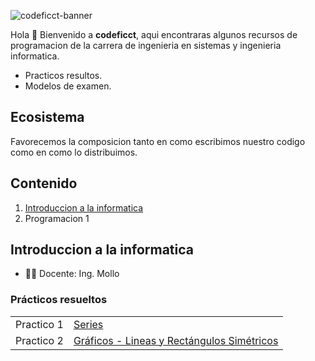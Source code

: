 ![codeficct-banner](https://user-images.githubusercontent.com/88288135/186325774-50a6a1f1-a0b0-4b21-acdd-8139a283ac9e.png)

Hola 👋
Bienvenido a **codeficct**, aqui encontraras algunos recursos de programacion de la carrera de ingenieria en sistemas y ingenieria informatica.
- Practicos resultos.
- Modelos de examen.


## Ecosistema
Favorecemos la composicion tanto en como escribimos nuestro codigo como en como lo distribuimos.

## Contenido
1. [Introduccion a la informatica](#Introduccion)
2. Programacion 1

## Introduccion a la informatica
- 👩‍💻 Docente: Ing. Mollo

### Prácticos resueltos
<table>
  <tr>
    <td>Practico 1</td>
    <td>
      <a target="_blank" href="https://github.com/codeficct/practico-1-series">Series</a>
    </td>
  </tr>
  <tr>
    <td>Practico 2</td>
    <td>
      <a target="_blank" href="https://github.com/codeficct/practico-2-graficos">Gráficos - Lineas y Rectángulos Simétricos</a>
    </td>
  </tr>
</table>
